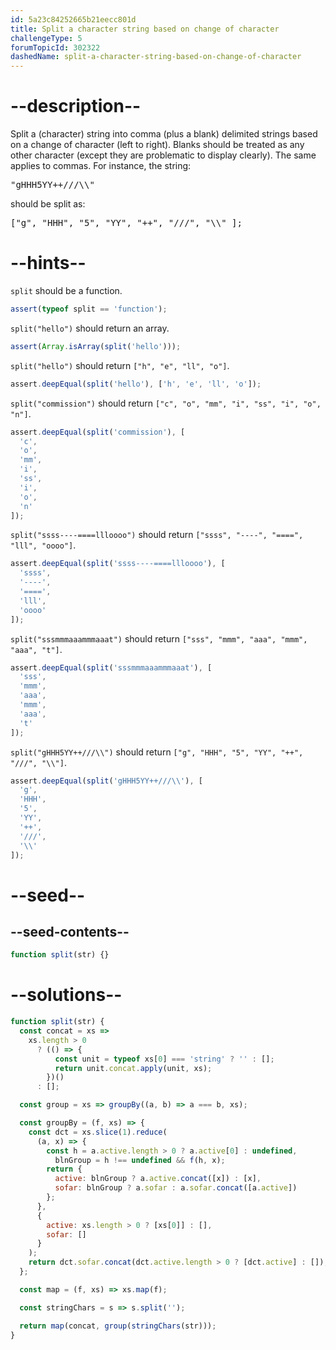 ```yaml
---
id: 5a23c84252665b21eecc801d
title: Split a character string based on change of character
challengeType: 5
forumTopicId: 302322
dashedName: split-a-character-string-based-on-change-of-character
---
```


# --description--

Split a (character) string into comma (plus a blank) delimited strings based on a change of character (left to right). Blanks should be treated as any other character (except they are problematic to display clearly). The same applies to commas. For instance, the string:

<pre>
"gHHH5YY++///\\"
</pre>

should be split as:

<pre>
["g", "HHH", "5", "YY", "++", "///", "\\" ];
</pre>

# --hints--

`split` should be a function.

```js
assert(typeof split == 'function');
```

`split("hello")` should return an array.

```js
assert(Array.isArray(split('hello')));
```

`split("hello")` should return `["h", "e", "ll", "o"]`.

```js
assert.deepEqual(split('hello'), ['h', 'e', 'll', 'o']);
```

`split("commission")` should return `["c", "o", "mm", "i", "ss", "i", "o", "n"]`.

```js
assert.deepEqual(split('commission'), [
  'c',
  'o',
  'mm',
  'i',
  'ss',
  'i',
  'o',
  'n'
]);
```

`split("ssss----====llloooo")` should return `["ssss", "----", "====", "lll", "oooo"]`.

```js
assert.deepEqual(split('ssss----====llloooo'), [
  'ssss',
  '----',
  '====',
  'lll',
  'oooo'
]);
```

`split("sssmmmaaammmaaat")` should return `["sss", "mmm", "aaa", "mmm", "aaa", "t"]`.

```js
assert.deepEqual(split('sssmmmaaammmaaat'), [
  'sss',
  'mmm',
  'aaa',
  'mmm',
  'aaa',
  't'
]);
```

`split("gHHH5YY++///\\")` should return `["g", "HHH", "5", "YY", "++", "///", "\\"]`.

```js
assert.deepEqual(split('gHHH5YY++///\\'), [
  'g',
  'HHH',
  '5',
  'YY',
  '++',
  '///',
  '\\'
]);
```

# --seed--

## --seed-contents--

```js
function split(str) {}
```

# --solutions--

```js
function split(str) {
  const concat = xs =>
    xs.length > 0
      ? (() => {
          const unit = typeof xs[0] === 'string' ? '' : [];
          return unit.concat.apply(unit, xs);
        })()
      : [];

  const group = xs => groupBy((a, b) => a === b, xs);

  const groupBy = (f, xs) => {
    const dct = xs.slice(1).reduce(
      (a, x) => {
        const h = a.active.length > 0 ? a.active[0] : undefined,
          blnGroup = h !== undefined && f(h, x);
        return {
          active: blnGroup ? a.active.concat([x]) : [x],
          sofar: blnGroup ? a.sofar : a.sofar.concat([a.active])
        };
      },
      {
        active: xs.length > 0 ? [xs[0]] : [],
        sofar: []
      }
    );
    return dct.sofar.concat(dct.active.length > 0 ? [dct.active] : []);
  };

  const map = (f, xs) => xs.map(f);

  const stringChars = s => s.split('');

  return map(concat, group(stringChars(str)));
}
```
